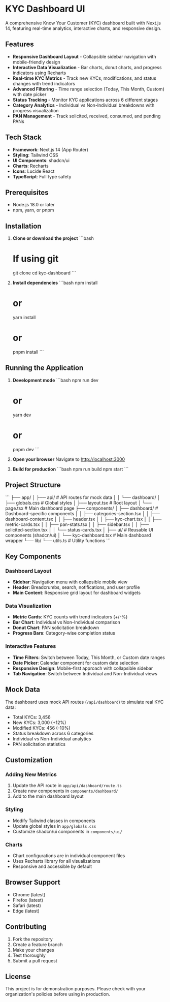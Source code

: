 
# KYC Dashboard UI

A comprehensive Know Your Customer (KYC) dashboard built with Next.js 14, featuring real-time analytics, interactive charts, and responsive design.

## Features

- **Responsive Dashboard Layout** - Collapsible sidebar navigation with mobile-friendly design
- **Interactive Data Visualization** - Bar charts, donut charts, and progress indicators using Recharts
- **Real-time KYC Metrics** - Track new KYCs, modifications, and status changes with trend indicators
- **Advanced Filtering** - Time range selection (Today, This Month, Custom) with date picker
- **Status Tracking** - Monitor KYC applications across 6 different stages
- **Category Analytics** - Individual vs Non-Individual breakdowns with progress visualization
- **PAN Management** - Track solicited, received, consumed, and pending PANs

## Tech Stack

- **Framework**: Next.js 14 (App Router)
- **Styling**: Tailwind CSS
- **UI Components**: shadcn/ui
- **Charts**: Recharts
- **Icons**: Lucide React
- **TypeScript**: Full type safety

## Prerequisites

- Node.js 18.0 or later
- npm, yarn, or pnpm

## Installation

1. **Clone or download the project**
   \`\`\`bash
   # If using git
   git clone <repository-url>
   cd kyc-dashboard
   \`\`\`

2. **Install dependencies**
   \`\`\`bash
   npm install
   # or
   yarn install
   # or
   pnpm install
   \`\`\`

## Running the Application

1. **Development mode**
   \`\`\`bash
   npm run dev
   # or
   yarn dev
   # or
   pnpm dev
   \`\`\`

2. **Open your browser**
   Navigate to [http://localhost:3000](http://localhost:3000)

3. **Build for production**
   \`\`\`bash
   npm run build
   npm start
   \`\`\`

## Project Structure

\`\`\`
├── app/
│   ├── api/                    # API routes for mock data
│   │   └── dashboard/
│   ├── globals.css            # Global styles
│   ├── layout.tsx             # Root layout
│   └── page.tsx               # Main dashboard page
├── components/
│   ├── dashboard/             # Dashboard-specific components
│   │   ├── categories-section.tsx
│   │   ├── dashboard-content.tsx
│   │   ├── header.tsx
│   │   ├── kyc-chart.tsx
│   │   ├── metric-cards.tsx
│   │   ├── pan-stats.tsx
│   │   ├── sidebar.tsx
│   │   ├── solicited-section.tsx
│   │   └── status-cards.tsx
│   ├── ui/                    # Reusable UI components (shadcn/ui)
│   └── kyc-dashboard.tsx      # Main dashboard wrapper
└── lib/
    └── utils.ts               # Utility functions
\`\`\`

## Key Components

### Dashboard Layout
- **Sidebar**: Navigation menu with collapsible mobile view
- **Header**: Breadcrumbs, search, notifications, and user profile
- **Main Content**: Responsive grid layout for dashboard widgets

### Data Visualization
- **Metric Cards**: KYC counts with trend indicators (+/-%)
- **Bar Chart**: Individual vs Non-Individual comparison
- **Donut Chart**: PAN solicitation breakdown
- **Progress Bars**: Category-wise completion status

### Interactive Features
- **Time Filters**: Switch between Today, This Month, or Custom date ranges
- **Date Picker**: Calendar component for custom date selection
- **Responsive Design**: Mobile-first approach with collapsible sidebar
- **Tab Navigation**: Switch between Individual and Non-Individual views

## Mock Data

The dashboard uses mock API routes (`/api/dashboard`) to simulate real KYC data:
- Total KYCs: 3,456
- New KYCs: 3,000 (+12%)
- Modified KYCs: 456 (-10%)
- Status breakdown across 6 categories
- Individual vs Non-Individual analytics
- PAN solicitation statistics

## Customization

### Adding New Metrics
1. Update the API route in `app/api/dashboard/route.ts`
2. Create new components in `components/dashboard/`
3. Add to the main dashboard layout

### Styling
- Modify Tailwind classes in components
- Update global styles in `app/globals.css`
- Customize shadcn/ui components in `components/ui/`

### Charts
- Chart configurations are in individual component files
- Uses Recharts library for all visualizations
- Responsive and accessible by default

## Browser Support

- Chrome (latest)
- Firefox (latest)
- Safari (latest)
- Edge (latest)

## Contributing

1. Fork the repository
2. Create a feature branch
3. Make your changes
4. Test thoroughly
5. Submit a pull request

## License

This project is for demonstration purposes. Please check with your organization's policies before using in production.

